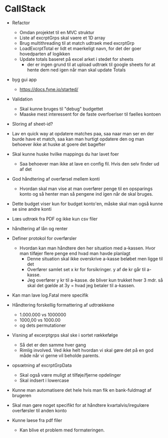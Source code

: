 # CallStack

- Refactor
    - Omdan projektet til en MVC struktur
    - Liste af excrptGrps skal vaere et 1D array 
    - Brug multithreading til at match udtraek med excrptGrp
    - LoadExcrptTotal er lidt et maerkeligt navn, for det der goer hovedparten af logikken
    - Update totals baseret på excel arket i stedet for sheets
        - der er ingen grund til at upload udtrœk til google sheets for at hente dem ned igen når man skal update Totals
- byg gui app
    - https://docs.fyne.io/started/
- Validation
    - Skal kunne bruges til "debug" budgettet
    - Maaske mest interessent for de faste overfoerlser til faelles kontoen
- Sloring af sheet-id?
- Lav en quick way at opdatere matches paa, saa naar man ser en der burde have et match, saa kan man hurtigt opdatere den og man behoever ikke at huske at goere det bagefter
- Skal kunne huske hvilke mappings du har lavet foer
    - Saa behoever man ikke at lave en config fil. Hvis den selv finder ud af det
- God håndtering af overførsel mellem konti
  - Hvordan skal man vise at man overfører penge til en opsparings konto og så henter man så pengene ind igen når de skal bruges.
- Dette budget viser kun for budget konto'en, måske skal man også kunne se sine andre konti
- Lœs udtrœk fra PDF og ikke kun csv filer
- håndtering af lån og renter

- Definer protokol for overførsler
  - Hvordan kan man håndtere den her situation med a-kassen. Hvor man tilføjer flere penge end hvad man havde planlagt
    - Denne situation skal ikke overskrive a-kasse beløbet men ligge til det 
    - Overfører samlet set x kr for forsikringer. y af de kr går til a-kasse.
    - Jeg overfører y kr til a-kasse. de bliver kun trukket hver 3 mdr. så skal det gœlde at 3y = hvad jeg betaler til a-kassen.
- Kan man lave log.Fatal mere specifik 
- Håndtering forskellig formattering af udtrœkkene
  - 1.000.000 vs 1000000
  - 1000,00 vs 1000.00
  - og dets permutationer
- Visning af excerptgrps skal ske i sortet rœkkefølge
  - Så det er den samme hver gang
  - Rimlig involved. Ved ikke helt hvordan vi skal gøre det på en god måde når vi gerne vil beholde parents.
- opsœtning af excrptGrpData
  - Skal også vœre muligt at tilføje/fjerne opdelinger
  - Skal indsert i lowercase
- Kunne man automatisere det hele hvis man fik en bank-fuldmagt af brugeren
- Skal man gøre noget specifikt for at håndtere  kvartalvis/iregulœre overførsler til anden konto
- Kunne laese fra pdf filer
    - Kan blive et problem med formateringen.

